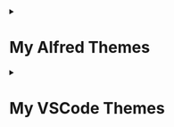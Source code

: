 <details>
  <summary><h1>My Alfred Themes</h1></summary>
  
  ## Unity Theme
  ### Light
  <img width="671" alt="Screen Shot 2022-06-29 at 1 12 51 AM" src="https://github.com/SoloUnity/alfred-spotlight-theme-macOS/assets/77747704/6cdb5703-0887-4f2b-bd08-c82048d7429e">
  
  ### Dark
  <img width="671" alt="Screen Shot 2022-06-29 at 1 12 51 AM" src="https://github.com/SoloUnity/alfred-spotlight-theme-macOS/assets/77747704/2cb4d462-42e3-44b0-a2cc-3e69c3dbfea8">
  
  ## Spotlight Theme
  ### Light
  <img width="671" alt="Screen Shot 2022-06-29 at 1 12 51 AM" src="https://user-images.githubusercontent.com/77747704/176356804-3261803d-bfde-4d44-ba5a-943ea86162dd.png">
  
  ### Dark
  <img width="677" alt="Screen Shot 2022-06-29 at 1 12 42 AM" src="https://user-images.githubusercontent.com/77747704/176356810-6d3c6340-d614-4af4-8955-162c3f2137b7.png">
</details>
<details>
  <summary><h1>My VSCode Themes</h1></summary>
  
  ## macOS 
  ### Automatic Light/Dark Mode

  **Requires the following extensions and icon themes**
  
  - **[Material Icon Theme](https://marketplace.visualstudio.com/items?itemName=PKief.material-icon-theme): File and folder icon theme replacement.**
  - **[Apc Customize UI++](https://marketplace.visualstudio.com/items?itemName=drcika.apc-extension): Advanced VSCode user interface customizations. Make sure to enable it via the command palette with `Enable Apc extension`.**
    
  ![light](https://github.com/SoloUnity/my-themes/assets/77747704/c233c39e-01ce-4ebd-bfce-b2489c59d594)
  ![dark](https://github.com/SoloUnity/my-themes/assets/77747704/e3204298-afad-4397-8557-fbbab6ce780b)

</details>

